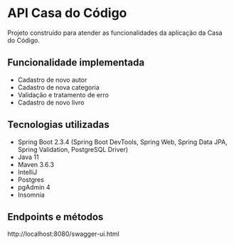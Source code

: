 # API Casa do Código
Projeto construído para atender as funcionalidades da aplicação da Casa do Código.

## Funcionalidade implementada

 -  Cadastro de novo autor
 -  Cadastro de nova categoria
 -  Validação e tratamento de erro
 - Cadastro de novo livro

## Tecnologias utilizadas
- Spring Boot 2.3.4 (Spring Boot DevTools, Spring Web, Spring Data JPA, Spring Validation, PostgreSQL Driver)
- Java 11
- Maven 3.6.3
- IntelliJ
- Postgres
- pgAdmin 4
- Insomnia

## Endpoints e métodos 

http://localhost:8080/swagger-ui.html

